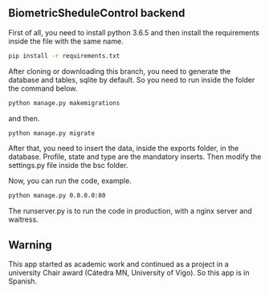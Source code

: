 ## BiometricSheduleControl backend 

First of all, you need to install python 3.6.5 and then install the requirements inside the file with the same name.

```bash
pip install -r requirements.txt
```

After cloning or downloading this branch, you need to generate the database and tables, sqlite by default. So you need to run inside the folder the command below.

```bash
python manage.py makemigrations 
```
and then. 
```bash
python manage.py migrate
```

After that, you need to insert the data, inside the exports folder, in the database. Profile, state and type are the mandatory inserts.
Then modify the settings.py file inside the bsc folder.

Now, you can run the code, example.
```bash
python manage.py 0.0.0.0:80
```
The runserver.py is to run the code in production, with a nginx server and waitress.

## Warning 

This app started as academic work and continued as a project in a university Chair award (Cátedra MN, University of Vigo). So this app is in Spanish.
